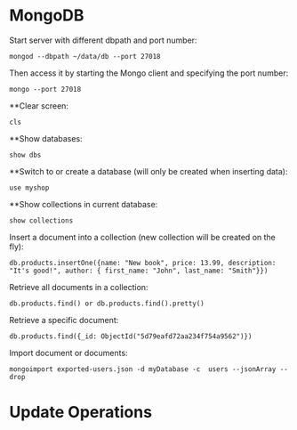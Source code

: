 # MongoDB

Start server with different dbpath and port number:
```
mongod --dbpath ~/data/db --port 27018
```

Then access it by starting the Mongo client and specifying the port number:
```
mongo --port 27018
```

**Clear screen:
```
cls
```

**Show databases:
```
show dbs
```

**Switch to or create a database (will only be created when inserting data):
```
use myshop
```

**Show collections in current database:
```
show collections
```

Insert a document into a collection (new collection will be created on the fly):
```
db.products.insertOne({name: "New book", price: 13.99, description: "It's good!", author: { first_name: "John", last_name: "Smith"}})
```

Retrieve all documents in a collection:
```
db.products.find() or db.products.find().pretty()
```

Retrieve a specific document:
```
db.products.find({_id: ObjectId("5d79eafd72aa234f754a9562")})
```

Import document or documents:
```
mongoimport exported-users.json -d myDatabase -c  users --jsonArray --drop
```

# Update Operations



